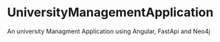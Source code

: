 # UniversityManagementApplication
An university Managment Application using Angular, FastApi and Neo4j
